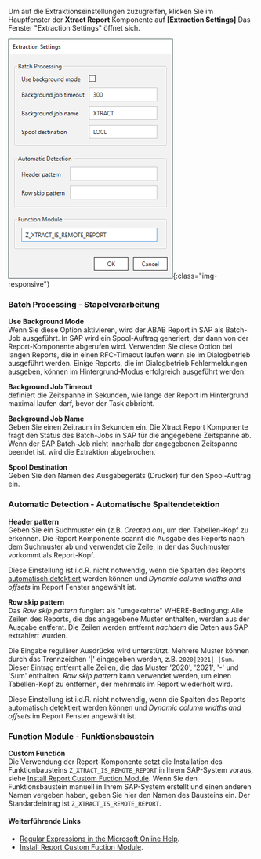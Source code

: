 Um auf die Extraktionseinstellungen zuzugreifen, klicken Sie im Hauptfenster der **Xtract Report** Komponente auf **[Extraction Settings]**
Das Fenster "Extraction Settings" öffnet sich.

![Report-Extraction-Settings](/img/content/Report-Extraction-Settings.png){:class="img-responsive"}

### Batch Processing - Stapelverarbeitung

**Use Background Mode**<br>
Wenn Sie diese Option aktivieren, wird der ABAB Report in SAP als Batch-Job ausgeführt.
In SAP wird ein Spool-Auftrag generiert, der dann von der Report-Komponente abgerufen wird.
Verwenden Sie diese Option bei langen Reports, die in einen RFC-Timeout laufen wenn sie im Dialogbetrieb ausgeführt werden.
Einige Reports, die im Dialogbetrieb Fehlermeldungen ausgeben, können im Hintergrund-Modus erfolgreich ausgeführt werden.


**Background Job Timeout**<br>
definiert die Zeitspanne in Sekunden, wie lange der Report im Hintergrund maximal laufen darf, bevor der Task abbricht.


**Background Job Name**<br>
Geben Sie einen Zeitraum in Sekunden ein.
Die Xtract Report Komponente fragt den Status des Batch-Jobs in SAP für die angegebene Zeitspanne ab.
Wenn der SAP Batch-Job nicht innerhalb der angegebenen Zeitspanne beendet ist, wird die Extraktion abgebrochen.

**Spool Destination**<br>
Geben Sie den Namen des Ausgabegeräts (Drucker) für den Spool-Auftrag ein.

### Automatic Detection - Automatische Spaltendetektion

**Header pattern**<br>
Geben Sie ein Suchmuster ein (z.B. *Created on*), um den Tabellen-Kopf zu erkennen. 
Die Report Komponente scannt die Ausgabe des Reports nach dem Suchmuster ab und verwendet die Zeile, in der das Suchmuster vorkommt als Report-Kopf.

Diese Einstellung ist i.d.R. nicht notwendig, wenn die Spalten des Reports [automatisch detektiert](./report-extraction-define#define-columns-automatically) werden können und *Dynamic column widths and offsets* im Report Fenster angewählt ist.

**Row skip pattern**<br>
Das *Row skip pattern* fungiert als "umgekehrte" WHERE-Bedingung:
Alle Zeilen des Reports, die das angegebene Muster enthalten, werden aus der Ausgabe entfernt.
Die Zeilen werden entfernt *nachdem* die Daten aus SAP extrahiert wurden.<br>

Die Eingabe regulärer Ausdrücke wird unterstützt.
Mehrere Muster können durch das Trennzeichen '|' eingegeben werden, z.B. `2020|2021|-|Sum`.
Dieser Eintrag entfernt alle Zeilen, die das Muster '2020', '2021', '-' und 'Sum' enthalten.
*Row skip pattern* kann verwendet werden, um einen Tabellen-Kopf zu entfernen, der mehrmals im Report wiederholt wird.

Diese Einstellung ist i.d.R. nicht notwendig, wenn die Spalten des Reports [automatisch detektiert](./report-extraction-define#define-columns-automatically) werden können und *Dynamic column widths and offsets* im Report Fenster angewählt ist.

### Function Module - Funktionsbaustein

**Custom Function**<br>
Die Verwendung der Report-Komponente setzt die Installation des Funktionbausteins `Z_XTRACT_IS_REMOTE_REPORT` in Ihrem SAP-System voraus, siehe [Install Report Custom Fuction Module](../sap-customizing#installation-mit-einem-sap-transport).
Wenn Sie den Funktionsbaustein manuell in Ihrem SAP-System erstellt und einen anderen Namen vergeben haben, geben Sie hier den Namen des Bausteins ein.
Der Standardeintrag ist `Z_XTRACT_IS_REMOTE_REPORT`.

#### Weiterführende Links
- [Regular Expressions in the Microsoft Online Help](http://msdn.microsoft.com/en-us/library/az24scfc.aspx).
- [Install Report Custom Fuction Module](../sap-customizing/install-report-custom-function-module).